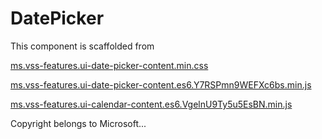 # DatePicker

This component is scaffolded from 

[ms.vss-features.ui-date-picker-content.min.css](https://cdn.vsassets.io/v/M192_20210927.1/_ext/ms.vss-features/ui-date-picker-content/ms.vss-features.ui-date-picker-content.min.css)

[ms.vss-features.ui-date-picker-content.es6.Y7RSPmn9WEFXc6bs.min.js](https://cdn.vsassets.io/ext/ms.vss-features/ui-date-picker-content/ms.vss-features.ui-date-picker-content.es6.Y7RSPmn9WEFXc6bs.min.js)

[ms.vss-features.ui-calendar-content.es6.VgelnU9Ty5u5EsBN.min.js](https://cdn.vsassets.io/ext/ms.vss-features/ui-calendar-content/ms.vss-features.ui-calendar-content.es6.VgelnU9Ty5u5EsBN.min.js)

Copyright belongs to Microsoft...